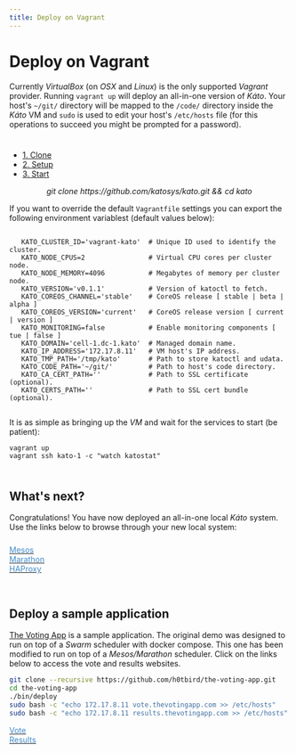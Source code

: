 ```yaml
---
title: Deploy on Vagrant
---
```


# Deploy on Vagrant

Currently *VirtualBox* (on *OSX* and *Linux*) is the only supported *Vagrant* provider. Running `vagrant up` will deploy an all-in-one version of *Káto*. Your host's `~/git/` directory will be mapped to the `/code/` directory inside the *Káto* VM and `sudo` is used to edit your host's `/etc/hosts` file (for this operations to succeed you might be prompted for a password).

<div class="col-xs-12" style="height:10px;"></div>

<ul class="nav nav-tabs">
 <li class="active"><a href="#1" data-toggle="tab">1. Clone</a></li>
 <li><a href="#2" data-toggle="tab">2. Setup</a></li>
 <li><a href="#3" data-toggle="tab">3. Start</a></li>
</ul>

<div class="tab-content ">
 <div class="tab-pane active" id="1">
  <div class="panel panel-default">
   <div class="panel-body">
    <center><em>git clone https://github.com/katosys/kato.git && cd kato</em></center>
   </div>
  </div>
 </div>
 <div class="tab-pane" id="2">
  <div class="panel panel-default">
   <div class="panel-body language-bash highlighter-rouge">
   <p>If you want to override the default <code class="highlighter-rouge">Vagrantfile</code> settings you can export the following environment variablest (default values below):</p>
   <pre class="highlight"><code>
   <span class="nv">KATO_CLUSTER_ID</span><span class="o">=</span><span class="s1">'vagrant-kato'</span>  <span class="c"># Unique ID used to identify the cluster.</span>
   <span class="nv">KATO_NODE_CPUS</span><span class="o">=</span><span class="s1">2</span>                <span class="c"># Virtual CPU cores per cluster node.</span>
   <span class="nv">KATO_NODE_MEMORY</span><span class="o">=</span><span class="s1">4096</span>           <span class="c"># Megabytes of memory per cluster node.</span>
   <span class="nv">KATO_VERSION</span><span class="o">=</span><span class="s1">'v0.1.1'</span>           <span class="c"># Version of katoctl to fetch.</span>
   <span class="nv">KATO_COREOS_CHANNEL</span><span class="o">=</span><span class="s1">'stable'</span>    <span class="c"># CoreOS release [ stable | beta | alpha ]</span>
   <span class="nv">KATO_COREOS_VERSION</span><span class="o">=</span><span class="s1">'current'</span>   <span class="c"># CoreOS release version [ current | version ]</span>
   <span class="nv">KATO_MONITORING</span><span class="o">=</span><span class="s1">false</span>           <span class="c"># Enable monitoring components [ tue | false ]</span>
   <span class="nv">KATO_DOMAIN</span><span class="o">=</span><span class="s1">'cell-1.dc-1.kato'</span>  <span class="c"># Managed domain name.</span>
   <span class="nv">KATO_IP_ADDRESS</span><span class="o">=</span><span class="s1">'172.17.8.11'</span>   <span class="c"># VM host's IP address.</span>
   <span class="nv">KATO_TMP_PATH</span><span class="o">=</span><span class="s1">'/tmp/kato'</span>       <span class="c"># Path to store katoctl and udata.</span>
   <span class="nv">KATO_CODE_PATH</span><span class="o">=</span><span class="s1">'~/git/'</span>         <span class="c"># Path to host's code directory.</span>
   <span class="nv">KATO_CA_CERT_PATH</span><span class="o">=</span><span class="s1">''</span>            <span class="c"># Path to SSL certificate (optional).</span>
   <span class="nv">KATO_CERTS_PATH</span><span class="o">=</span><span class="s1">''</span>              <span class="c"># Path to SSL cert bundle (optional).</span>
   </code></pre>
   </div>
  </div>
 </div>
 <div class="tab-pane" id="3">
  <div class="panel panel-default">
   <div class="panel-body language-bash highlighter-rouge">
   <p>It is as simple as bringing up the <em>VM</em> and wait for the services to start (be patient):</p>
   <pre class="highlight"><code>vagrant up
vagrant ssh kato-1 -c <span class="s2">"watch katostat"</span></code></pre>
   </div>
  </div>
 </div>
</div>

<div class="col-xs-12" style="height:10px;"></div>

## What's next?

Congratulations! You have now deployed an all-in-one local *Káto* system. Use the links below to browse through your new local system:

<div class="col-xs-12" style="height:10px;"></div>

<div class="btn-group btn-group-justified" role="group" aria-label="...">
  <div class="btn-group" role="group">
    <a class="btn btn-default" href="http://master-1.cell-1.dc-1.kato:5050"><font color="#428bca">Mesos</font></a>
  </div>
  <div class="btn-group" role="group">
    <a class="btn btn-default" href="http://master-1.cell-1.dc-1.kato:8080"><font color="#428bca">Marathon</font></a>
  </div>
  <div class="btn-group" role="group">
    <a class="btn btn-default" href="http://worker-1.cell-1.dc-1.kato:9090/haproxy?stats"><font color="#428bca">HAProxy</font></a>
  </div>
</div>

<div class="col-xs-12" style="height:30px;"></div>

## Deploy a sample application

[The Voting App](https://github.com/h0tbird/the-voting-app) is a sample application. The original demo was designed to run on top of a *Swarm* scheduler with docker compose. This one has been modified to run on top of a *Mesos/Marathon* scheduler. Click on the links below to access the vote and results websites.

```bash
git clone --recursive https://github.com/h0tbird/the-voting-app.git
cd the-voting-app
./bin/deploy
sudo bash -c "echo 172.17.8.11 vote.thevotingapp.com >> /etc/hosts"
sudo bash -c "echo 172.17.8.11 results.thevotingapp.com >> /etc/hosts"
```

<div class="btn-group btn-group-justified" role="group" aria-label="...">
  <div class="btn-group" role="group">
    <a class="btn btn-default" href="http://vote.thevotingapp.com"><font color="#428bca">Vote</font></a>
  </div>
  <div class="btn-group" role="group">
    <a class="btn btn-default" href="http://results.thevotingapp.com"><font color="#428bca">Results</font></a>
  </div>
</div>
